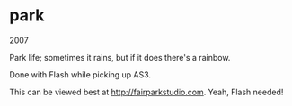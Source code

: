 # park
2007

Park life; sometimes it rains, but if it does there's a rainbow.

Done with Flash while picking up AS3.

This can be viewed best at http://fairparkstudio.com.  Yeah, Flash needed!
